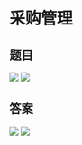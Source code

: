 # 采购管理
## 题目
![](../img/ques/12-1.png)
![](../img/ques/12-2.png)
## 答案
![](../img/ques/12-1_.png)
![](../img/ques/12-2_.png)
